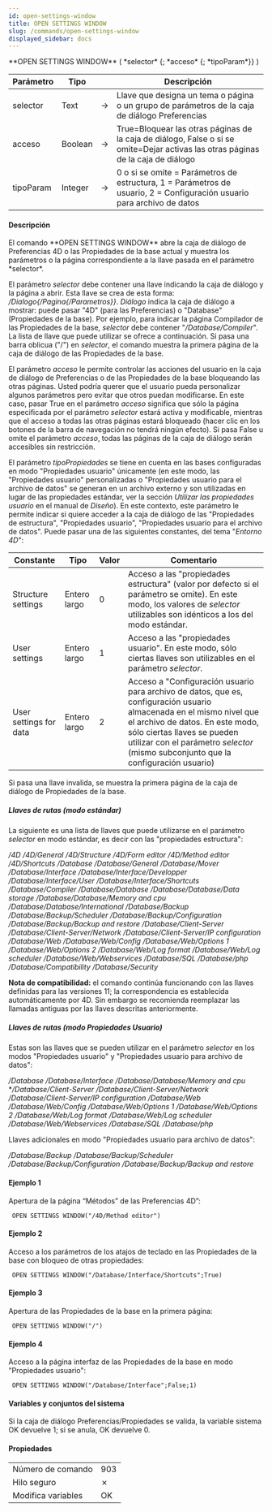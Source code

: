 ```yaml
---
id: open-settings-window
title: OPEN SETTINGS WINDOW
slug: /commands/open-settings-window
displayed_sidebar: docs
---
```


<!--REF #_command_.OPEN SETTINGS WINDOW.Syntax-->**OPEN SETTINGS WINDOW** ( *selector* {; *acceso* {; *tipoParam*}} )<!-- END REF-->
<!--REF #_command_.OPEN SETTINGS WINDOW.Params-->
| Parámetro | Tipo |  | Descripción |
| --- | --- | --- | --- |
| selector | Text | &#8594;  | Llave que designa un tema o página o un grupo de parámetros de la caja de diálogo Preferencias |
| acceso | Boolean | &#8594;  | True=Bloquear las otras páginas de la caja de diálogo, False o si se omite=Dejar activas las otras páginas de la caja de diálogo |
| tipoParam | Integer | &#8594;  | 0 o si se omite = Parámetros de estructura, 1 = Parámetros de usuario, 2 = Configuración usuario para archivo de datos |

<!-- END REF-->

#### Descripción 

<!--REF #_command_.OPEN SETTINGS WINDOW.Summary-->El comando **OPEN SETTINGS WINDOW** abre la caja de diálogo de Preferencias 4D o las Propiedades de la base actual y muestra los parámetros o la página correspondiente a la llave pasada en el parámetro *selector*.<!-- END REF-->

El parámetro *selector* debe contener una llave indicando la caja de diálogo y la página a abrir. Esta llave se crea de esta forma: */Dialogo{/Pagina{/Parametros}}*. *Diálogo* indica la caja de diálogo a mostrar: puede pasar "4D" (para las Preferencias) o "Database" (Propiedades de la base). Por ejemplo, para indicar la página Compilador de las Propiedades de la base, *selector* debe contener "*/Database/Compiler*". La lista de llave que puede utilizar se ofrece a continuación. Si pasa una barra oblicua ("/") en *selector*, el comando muestra la primera página de la caja de diálogo de las Propiedades de la base.

El parámetro *acceso* le permite controlar las acciones del usuario en la caja de diálogo de Preferencias o de las Propiedades de la base bloqueando las otras páginas. Usted podría querer que el usuario pueda personalizar algunos parámetros pero evitar que otros puedan modificarse. En este caso, pasar True en el parámetro *acceso* significa que sólo la página especificada por el parámetro *selector* estará activa y modificable, mientras que el acceso a todas las otras páginas estará bloqueado (hacer clic en los botones de la barra de navegación no tendrá ningún efecto). Si pasa False u omite el parámetro *acceso*, todas las páginas de la caja de diálogo serán accesibles sin restricción. 

El parámetro *tipoPropiedades* se tiene en cuenta en las bases configuradas en modo "Propiedades usuario" únicamente (en este modo, las "Propiedades usuario" personalizadas o "Propiedades usuario para el archivo de datos" se generan en un archivo externo y son utilizadas en lugar de las propiedades estándar, ver la sección *Utilizar las propiedades usuario* en el manual de *Diseño*). En este contexto, este parámetro le permite indicar si quiere acceder a la caja de diálogo de las "Propiedades de estructura", "Propiedades usuario", "Propiedades usuario para el archivo de datos". Puede pasar una de las siguientes constantes, del tema "*Entorno 4D*":

| Constante              | Tipo         | Valor | Comentario                                                                                                                                                                                                                                                                   |
| ---------------------- | ------------ | ----- | ---------------------------------------------------------------------------------------------------------------------------------------------------------------------------------------------------------------------------------------------------------------------------- |
| Structure settings     | Entero largo | 0     | Acceso a las "propiedades estructura" (valor por defecto si el parámetro se omite). En este modo, los valores de *selector* utilizables son idénticos a los del modo estándar.*<br/>*                                                                                |
| User settings          | Entero largo | 1     | Acceso a las "propiedades usuario". En este modo, sólo ciertas llaves son utilizables en el parámetro *selector*.*<br/>*                                                                                                                                             |
| User settings for data | Entero largo | 2     | Acceso a "Configuración usuario para archivo de datos, que es, configuración usuario almacenada en el mismo nivel que el archivo de datos. En este modo, sólo ciertas llaves se pueden utilizar con el parámetro *selector* (mismo subconjunto que la configuración usuario) |

Si pasa una llave invalida, se muestra la primera página de la caja de diálogo de Propiedades de la base.

##### Llaves de rutas (modo estándar) 

La siguiente es una lista de llaves que puede utilizarse en el parámetro *selector* en modo estándar, es decir con las "propiedades estructura": 

*/4D* 
*/4D/General* 
*/4D/Structure* 
*/4D/Form editor* 
*/4D/Method editor* 
*/4D/Shortcuts* 
*/Database* 
*/Database/General* 
*/Database/Mover* 
*/Database/Interface* 
*/Database/Interface/Developper* 
*/Database/Interface/User* 
*/Database/Interface/Shortcuts* 
*/Database/Compiler* 
*/Database/Database* 
*/Database/Database/Data storage* 
*/Database/Database/Memory and cpu* 
*/Database/Database/International* 
*/Database/Backup* 
*/Database/Backup/Scheduler* 
*/Database/Backup/Configuration* 
*/Database/Backup/Backup and restore* 
*/Database/Client-Server* 
*/Database/Client-Server/Network* 
*/Database/Client-Server/IP configuration* 
*/Database/Web* 
*/Database/Web/Config* 
*/Database/Web/Options 1* 
*/Database/Web/Options 2* 
*/Database/Web/Log format* 
*/Database/Web/Log scheduler* 
*/Database/Web/Webservices* 
*/Database/SQL* 
*/Database/php* 
*/Database/Compatibility* 
*/Database/Security* 

**Nota de compatibilidad:** el comando continúa funcionando con las llaves definidas para las versiones 11; la correspondencia es establecida automáticamente por 4D. Sin embargo se recomienda reemplazar las llamadas antiguas por las llaves descritas anteriormente.

##### Llaves de rutas (modo Propiedades Usuario) 

Estas son las llaves que se pueden utilizar en el parámetro *selector* en los modos "Propiedades usuario" y "Propiedades usuario para archivo de datos":

*/Database* 
*/Database/Interface* 
*/Database/Database/Memory and cpu* 
**/Database/Client-Server* 
*/Database/Client-Server/Network* 
*/Database/Client-Server/IP configuration* 
*/Database/Web* 
*/Database/Web/Config* 
*/Database/Web/Options 1* 
*/Database/Web/Options 2* 
*/Database/Web/Log format* 
*/Database/Web/Log scheduler* 
*/Database/Web/Webservices* 
*/Database/SQL* 
*/Database/php* 

Llaves adicionales en modo "Propiedades usuario para archivo de datos":

*/Database/Backup* 
*/Database/Backup/Scheduler* */Database/Backup/Configuration* 
*/Database/Backup/Backup and restore*

#### Ejemplo 1 

  
Apertura de la página “Métodos” de las Preferencias 4D”:   
  
```4d
 OPEN SETTINGS WINDOW("/4D/Method editor")
```

#### Ejemplo 2 

Acceso a los parámetros de los atajos de teclado en las Propiedades de la base con bloqueo de otras propiedades:   

```4d
 OPEN SETTINGS WINDOW("/Database/Interface/Shortcuts";True)
```

#### Ejemplo 3 

Apertura de las Propiedades de la base en la primera página:   

```4d
 OPEN SETTINGS WINDOW("/")
```

#### Ejemplo 4 

Acceso a la página interfaz de las Propiedades de la base en modo "Propiedades usuario":

```4d
 OPEN SETTINGS WINDOW("/Database/Interface";False;1)
```

#### Variables y conjuntos del sistema 

Si la caja de diálogo Preferencias/Propiedades se valida, la variable sistema OK devuelve 1; si se anula, OK devuelve 0.


#### Propiedades

|  |  |
| --- | --- |
| Número de comando | 903 |
| Hilo seguro | &cross; |
| Modifica variables | OK |


